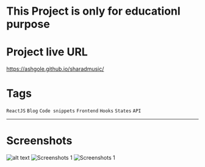 # This Project is only for educationl purpose

# Project live URL
https://ashgole.github.io/sharadmusic/


# Tags

`ReactJS` `Blog` `Code snippets` `Frontend` `Hooks` `States` `API`

***
# Screenshots
![alt text](https://github.com/ashgole/ReactJS-Django-Weather-App/blob/main/screenshots/1.png)
![Screenshots 1](https://github.com/ashgole/sharadmusic/tree/main/public/screenshots/1.png)
![Screenshots 1](https://github.com/ashgole/sharadmusic/tree/main/public/screenshots/2.png)